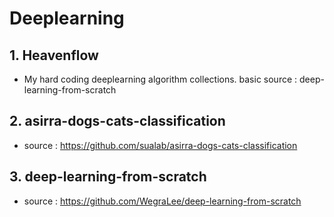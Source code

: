 # Deeplearning

## 1. Heavenflow
 * My hard coding deeplearning algorithm collections.
        basic source : deep-learning-from-scratch
        
## 2. asirra-dogs-cats-classification
 * source : https://github.com/sualab/asirra-dogs-cats-classification

## 3. deep-learning-from-scratch
 * source : https://github.com/WegraLee/deep-learning-from-scratch
